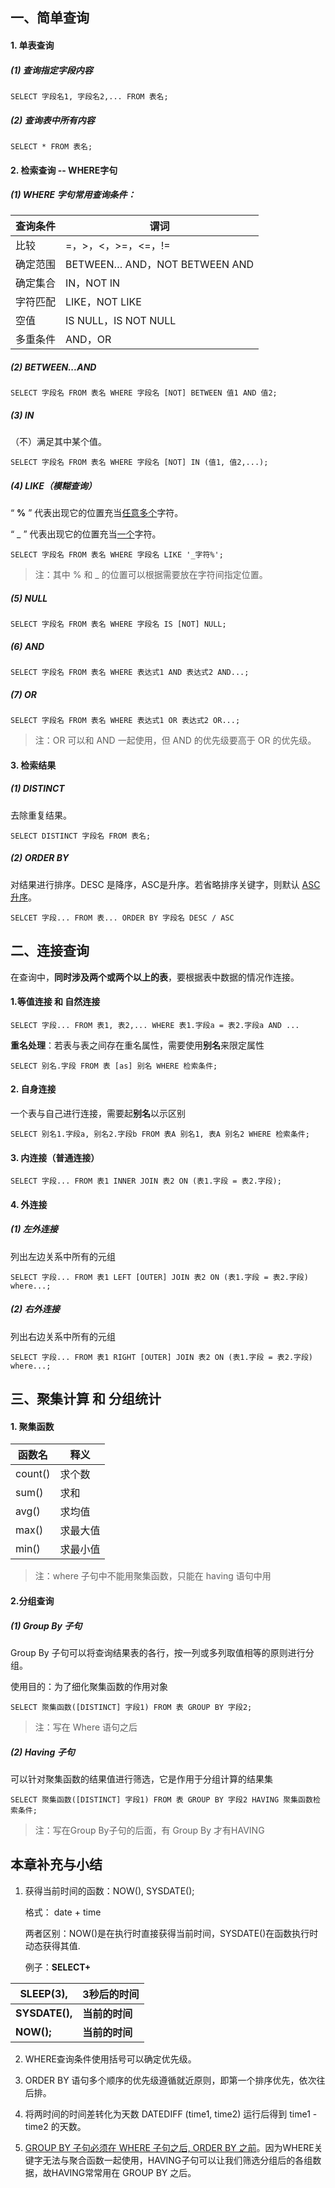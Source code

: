 ## 一、简单查询

#### 1. 单表查询

##### (1) 查询指定字段内容

```mysql
SELECT 字段名1, 字段名2,... FROM 表名;
```

##### (2) 查询表中所有内容

```mysql
SELECT * FROM 表名;
```



#### 2. 检索查询 -- WHERE字句

##### (1) WHERE 字句常用查询条件：

| 查询条件 | 谓词                           |
| -------- | ------------------------------ |
| 比较     | =，>，<，>=，<=，!=            |
| 确定范围 | BETWEEN… AND，NOT  BETWEEN AND |
| 确定集合 | IN，NOT IN                     |
| 字符匹配 | LIKE，NOT LIKE                 |
| 空值     | IS NULL，IS NOT NULL           |
| 多重条件 | AND，OR                        |

##### (2) BETWEEN...AND

```mysql
SELECT 字段名 FROM 表名 WHERE 字段名 [NOT] BETWEEN 值1 AND 值2;
```

##### (3) IN

（不）满足其中某个值。

```mysql
SELECT 字段名 FROM 表名 WHERE 字段名 [NOT] IN (值1, 值2,...);
```

##### (4) LIKE（模糊查询）

“ **%** ” 代表出现它的位置充当<u>任意多个</u>字符。

“ _ ” 代表出现它的位置充当<u>一个</u>字符。

```mysql
SELECT 字段名 FROM 表名 WHERE 字段名 LIKE '_字符%';
```

> 注：其中 % 和 _ 的位置可以根据需要放在字符间指定位置。

##### (5) NULL

```mysql
SELECT 字段名 FROM 表名 WHERE 字段名 IS [NOT] NULL;
```

##### (6) AND

```mysql
SELECT 字段名 FROM 表名 WHERE 表达式1 AND 表达式2 AND...;
```

##### (7) OR

```mysql
SELECT 字段名 FROM 表名 WHERE 表达式1 OR 表达式2 OR...;
```

> 注：OR 可以和 AND 一起使用，但 AND 的优先级要高于 OR 的优先级。



#### 3. 检索结果

##### (1) DISTINCT

去除重复结果。

```mysql
SELECT DISTINCT 字段名 FROM 表名;
```

##### (2) ORDER BY

对结果进行排序。DESC 是降序，ASC是升序。若省略排序关键字，则默认 <u>ASC升序</u>。

```mysql
SELCET 字段... FROM 表... ORDER BY 字段名 DESC / ASC
```





## 二、连接查询

在查询中，**同时涉及两个或两个以上的表**，要根据表中数据的情况作连接。



#### 1.等值连接 和 自然连接

```mysql
SELECT 字段... FROM 表1, 表2,... WHERE 表1.字段a = 表2.字段a AND ... 
```

**重名处理**：若表与表之间存在重名属性，需要使用**别名**来限定属性

```mysql
SELECT 别名.字段 FROM 表 [as] 别名 WHERE 检索条件;
```



#### 2. 自身连接

一个表与自己进行连接，需要起**别名**以示区别

```mysql
SELECT 别名1.字段a, 别名2.字段b FROM 表A 别名1, 表A 别名2 WHERE 检索条件;
```



#### 3. 内连接（普通连接）

```mysql
SELECT 字段... FROM 表1 INNER JOIN 表2 ON (表1.字段 = 表2.字段);
```



#### 4. 外连接

##### (1) 左外连接

列出左边关系中所有的元组

```mysql
SELECT 字段... FROM 表1 LEFT [OUTER] JOIN 表2 ON (表1.字段 = 表2.字段) where...;
```

##### (2) 右外连接

列出右边关系中所有的元组

```mysql
SELECT 字段... FROM 表1 RIGHT [OUTER] JOIN 表2 ON (表1.字段 = 表2.字段) where...;
```





## 三、聚集计算 和 分组统计

#### 1. 聚集函数

| 函数名  | 释义     |
| ------- | -------- |
| count() | 求个数   |
| sum()   | 求和     |
| avg()   | 求均值   |
| max()   | 求最大值 |
| min()   | 求最小值 |

> 注：where 子句中不能用聚集函数，只能在 having 语句中用



#### 2.分组查询

##### (1) Group By 子句

Group By 子句可以将查询结果表的各行，按一列或多列取值相等的原则进行分组。

使用目的：为了细化聚集函数的作用对象

```mysql
SELECT 聚集函数([DISTINCT] 字段1) FROM 表 GROUP BY 字段2;
```

> 注：写在 Where 语句之后



##### (2) Having 子句

可以针对聚集函数的结果值进行筛选，它是作用于分组计算的结果集

```mysql
SELECT 聚集函数([DISTINCT] 字段1) FROM 表 GROUP BY 字段2 HAVING 聚集函数检索条件;
```

> 注：写在Group By子句的后面，有 Group By 才有HAVING





## 本章补充与小结

1. 获得当前时间的函数：NOW(), SYSDATE();

	格式： date + time

	两者区别：NOW()是在执行时直接获得当前时间，SYSDATE()在函数执行时动态获得其值.

	例子：**SELECT+**

| SLEEP(3),      | 3秒后的时间    |
| -------------- | -------------- |
| **SYSDATE(),** | **当前的时间** |
| **NOW();**     | **当前的时间** |

2. WHERE查询条件使用括号可以确定优先级。

3. ORDER BY 语句多个顺序的优先级遵循就近原则，即第一个排序优先，依次往后排。

4. 将两时间的时间差转化为天数 DATEDIFF (time1, time2) 运行后得到 time1 - time2 的天数。

5. <u>GROUP BY 子句必须在 WHERE 子句之后, ORDER BY 之前</u>。因为WHERE关键字无法与聚合函数一起使用，HAVING子句可以让我们筛选分组后的各组数据，故HAVING常常用在 GROUP BY 之后。



